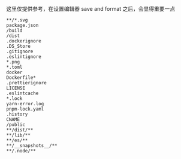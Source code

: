 这里仅提供参考，在设置编辑器 save and format 之后，会显得重要一点

```
**/*.svg
package.json
/build
/dist
.dockerignore
.DS_Store
.gitignore
.eslintignore
*.png
*.toml
docker
Dockerfile*
.prettierignore
LICENSE
.eslintcache
*.lock
yarn-error.log
pnpm-lock.yaml
.history
CNAME
/public
**/dist/**
**/lib/**
**/es/**
**/__snapshots__/**
**/.node/**
```